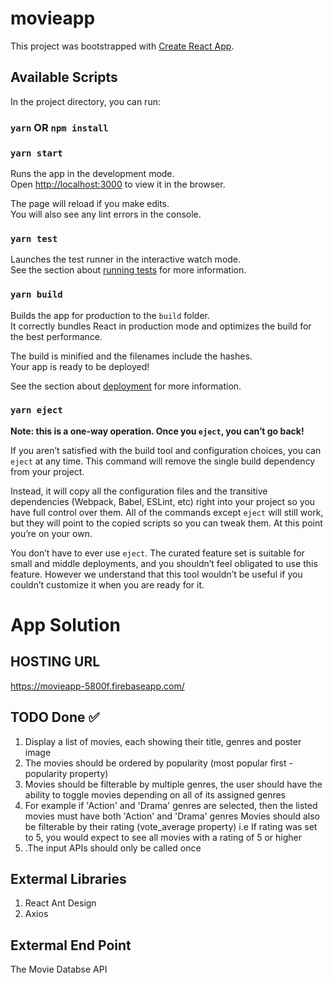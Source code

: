 # movieapp
This project was bootstrapped with [Create React App](https://github.com/facebook/create-react-app).

## Available Scripts

In the project directory, you can run:

### `yarn` OR `npm install` 
### `yarn start`

Runs the app in the development mode.<br />
Open [http://localhost:3000](http://localhost:3000) to view it in the browser.

The page will reload if you make edits.<br />
You will also see any lint errors in the console.

### `yarn test`

Launches the test runner in the interactive watch mode.<br />
See the section about [running tests](https://facebook.github.io/create-react-app/docs/running-tests) for more information.

### `yarn build`

Builds the app for production to the `build` folder.<br />
It correctly bundles React in production mode and optimizes the build for the best performance.

The build is minified and the filenames include the hashes.<br />
Your app is ready to be deployed!

See the section about [deployment](https://facebook.github.io/create-react-app/docs/deployment) for more information.

### `yarn eject`

**Note: this is a one-way operation. Once you `eject`, you can’t go back!**

If you aren’t satisfied with the build tool and configuration choices, you can `eject` at any time. This command will remove the single build dependency from your project.

Instead, it will copy all the configuration files and the transitive dependencies (Webpack, Babel, ESLint, etc) right into your project so you have full control over them. All of the commands except `eject` will still work, but they will point to the copied scripts so you can tweak them. At this point you’re on your own.

You don’t have to ever use `eject`. The curated feature set is suitable for small and middle deployments, and you shouldn’t feel obligated to use this feature. However we understand that this tool wouldn’t be useful if you couldn’t customize it when you are ready for it.



# App Solution
## HOSTING URL
https://movieapp-5800f.firebaseapp.com/

## TODO Done ✅
1. Display a list of movies, each showing their title, genres and poster image
2. The movies should be ordered by popularity (most popular first - popularity property)
3. Movies should be filterable by multiple genres, the user should have the ability to toggle movies depending on all of its assigned genres
4. For example if 'Action' and 'Drama' genres are selected, then the listed movies must have both 'Action' and 'Drama' genres
Movies should also be filterable by their rating (vote_average property)
i.e If rating was set to 5, you would expect to see all movies with a rating of 5 or higher
5. .The input APIs should only be called once

## Extermal Libraries 
1. React Ant Design
2. Axios

## Extermal End Point
The Movie Databse API

